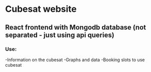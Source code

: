 # Cubesat website


## React frontend with Mongodb database (not separated - just using api queries)

### Use:

-Information on the cubesat
-Graphs and data
-Booking slots to use cubesat
